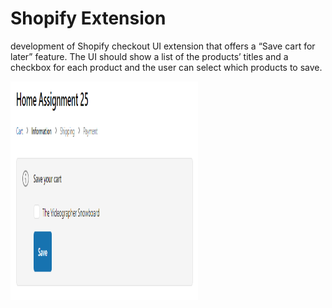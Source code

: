 # Shopify Extension
development of Shopify checkout UI extension that offers a “Save cart for later” feature. 
The UI should show a list of the products’ titles and a checkbox for each product and the user can select which products to save.

<kbd><img src="/Node-express-template/extensions/checkout-ui/src/images/extensionGithub.PNG" width="300" height="350"></kbd>

